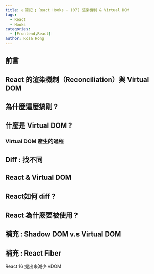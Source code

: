```yaml
---
title: ⟬ 筆記 ⟭ React Hooks - (07) 渲染機制 & Virtual DOM
tags:
  - React
  - Hooks
categories:
  - [Frontend,React]
author: Rosa Hong
---
```

## 前言


## React 的渲染機制（Reconciliation）與 Virtual DOM


## 為什麼這麼搞剛 ?


## 什麼是 Virtual DOM ?

### Virtual DOM 產生的過程

## Diff : 找不同

## React & Virtual DOM

## React如何 diff ?


## React 為什麼要被使用 ?


## 補充 : Shadow DOM v.s Virtual DOM

## 補充 : React Fiber
React 16 提出來減少 vDOM